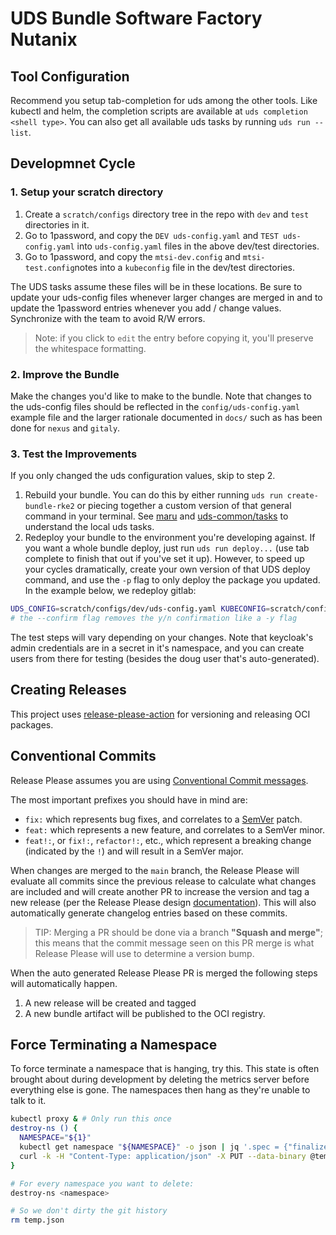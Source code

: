 # UDS Bundle Software Factory Nutanix

## Tool Configuration

Recommend you setup tab-completion for uds among the other tools. Like kubectl and helm, the completion scripts are available at `uds completion <shell type>`. You can also get all available uds tasks by running `uds run --list`.

## Developmnet Cycle

### 1. Setup your scratch directory

1. Create a `scratch/configs` directory tree in the repo with `dev` and `test` directories in it.
2. Go to 1password, and copy the `DEV uds-config.yaml` and `TEST uds-config.yaml` into `uds-config.yaml` files in the above dev/test directories.
3. Go to 1password, and copy the `mtsi-dev.config` and `mtsi-test.config`notes into a `kubeconfig` file in the dev/test directories.

The UDS tasks assume these files will be in these locations. Be sure to update your uds-config files whenever larger changes are merged in and to update the 1password entries whenever you add / change values. Synchronize with the team to avoid R/W errors.

> Note: if you click to `edit` the entry before copying it, you'll preserve the whitespace formatting.

### 2. Improve the Bundle

Make the changes you'd like to make to the bundle. Note that changes to the uds-config files should be reflected in the `config/uds-config.yaml` example file and the larger rationale documented in `docs/` such as has been done for `nexus` and `gitaly`.

### 3. Test the Improvements

If you only changed the uds configuration values, skip to step 2.

1. Rebuild your bundle. You can do this by either running `uds run create-bundle-rke2` or piecing together a custom version of that general command in your terminal. See [maru](https://github.com/defenseunicorns/maru-runner) and [uds-common/tasks](https://github.com/defenseunicorns/uds-common/tree/main/tasks) to understand the local uds tasks.
2. Redeploy your bundle to the environment you're developing against. If you want a whole bundle deploy, just run `uds run deploy...` (use tab complete to finish that out if you've set it up). However, to speed up your cycles dramatically, create your own version of that UDS deploy command, and use the `-p` flag to only deploy the package you updated. In the example below, we redeploy gitlab:

```bash
UDS_CONFIG=scratch/configs/dev/uds-config.yaml KUBECONFIG=scratch/configs/dev/kubeconfig uds deploy build/uds-bundle-software-factory-nutanix-eksd-amd64-0.4.2.tar.zst -p gitlab --confirm  
# the --confirm flag removes the y/n confirmation like a -y flag
```

The test steps will vary depending on your changes. Note that keycloak's admin credentials are in a secret in it's namespace, and you can create users from there for testing (besides the doug user that's auto-generated).

## Creating Releases

This project uses [release-please-action](https://github.com/google-github-actions/release-please-action) for versioning and releasing OCI packages.

## Conventional Commits

Release Please assumes you are using [Conventional Commit messages](https://www.conventionalcommits.org/).

The most important prefixes you should have in mind are:

- `fix:` which represents bug fixes, and correlates to a [SemVer](https://semver.org/)
  patch.
- `feat:` which represents a new feature, and correlates to a SemVer minor.
- `feat!:`,  or `fix!:`, `refactor!:`, etc., which represent a breaking change
  (indicated by the `!`) and will result in a SemVer major.

When changes are merged to the `main` branch, the Release Please will evaluate all commits since the previous release to calculate what changes are included and will create another PR to increase the version and tag a new release (per the Release Please design [documentation](https://github.com/googleapis/release-please/blob/main/docs/design.md#lifecycle-of-a-release)). This will also automatically generate changelog entries based on these commits.

> TIP: Merging a PR should be done via a branch **"Squash and merge"**; this means that the commit message seen on this PR merge is what Release Please will use to determine a version bump.

When the auto generated Release Please PR is merged the following steps will automatically happen.
1) A new release will be created and tagged
1) A new bundle artifact will be published to the OCI registry.

## Force Terminating a Namespace

To force terminate a namespace that is hanging, try this. This state is often brought about during development by deleting the metrics
server before everything else is gone. The namespaces then hang as they're unable to talk to it.

```bash
kubectl proxy & # Only run this once
destroy-ns () {
  NAMESPACE="${1}"
  kubectl get namespace "${NAMESPACE}" -o json | jq '.spec = {"finalizers":[]}' > temp.json
  curl -k -H "Content-Type: application/json" -X PUT --data-binary @temp.json 127.0.0.1:8001/api/v1/namespaces/$NAMESPACE/finalize
}

# For every namespace you want to delete:
destroy-ns <namespace>

# So we don't dirty the git history
rm temp.json
```
